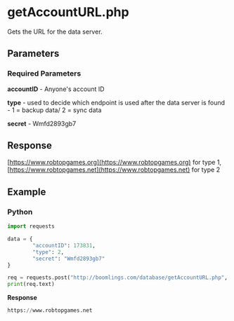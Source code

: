 # getAccountURL.php

Gets the URL for the data server.

## Parameters

### Required Parameters

**accountID** - Anyone's account ID

**type** - used to decide which endpoint is used after the data server is found - 1 = backup data/ 2 = sync data

**secret** - Wmfd2893gb7

## Response

[https://www.robtopgames.org](https://www.robtopgames.org) for type 1, [https://www.robtopgames.net](https://www.robtopgames.net) for type 2

## Example

<!-- tabs:start -->

### **Python**

```py
import requests

data = {
        "accountID": 173831,
        "type": 2,
        "secret": "Wmfd2893gb7"
}

req = requests.post("http://boomlings.com/database/getAccountURL.php", data=data)
print(req.text)
```

**Response**
```py
https://www.robtopgames.net
```

<!-- tabs:end -->
